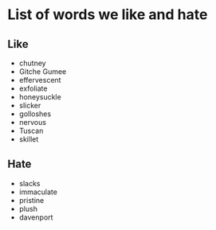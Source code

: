 # List of words we like and hate

## Like
- chutney
- Gitche Gumee
- effervescent
- exfoliate
- honeysuckle
- slicker
- golloshes
- nervous
- Tuscan
- skillet

## Hate
- slacks
- immaculate
- pristine
- plush
- davenport
